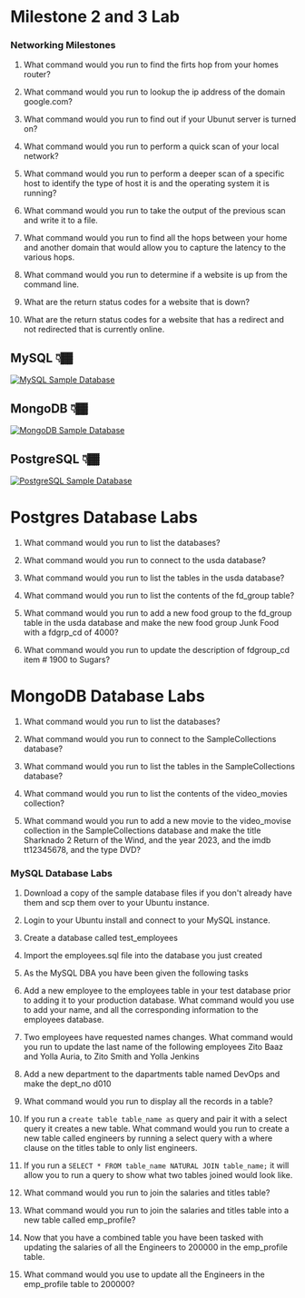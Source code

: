 # Milestone 2 and 3 Lab

### Networking Milestones 

1. What command would you run to find the firts hop from your homes router?

2. What command would you run to lookup the ip address of the domain google.com?

3. What command would you run to find out if your Ubunut server is turned on?

4. What command would you run to perform a quick scan of your local network?

5. What command would you run to perform a deeper scan of a specific host to identify the type of host it is and the operating system it is running?

6. What command would you run to take the output of the previous scan and write it to a file.

7. What command would you run to find all the hops between your home and another domain that would allow you to capture the latency to the various hops.

8. What command would you run to determine if a website is up from the command line.

9. What are the return status codes for a website that is down?

10. What are the return status codes for a website that has a redirect and not redirected that is currently online.

## MySQL 👇🏾
[![MySQL Sample Database](mysql.png)](https://drive.google.com/file/d/1wZf38Rpgy1xnEW9k78oRuVMpOt1DudyK/view?usp=sharing)

## MongoDB 👇🏾
[![MongoDB Sample Database](mongodb.png)](https://drive.google.com/file/d/1BzyggWEWNlcaKbiqpW-Xw5oYXhZQ9Oqy/view?usp=sharing)

## PostgreSQL 👇🏾
[![PostgreSQL Sample Database](postgresql.png)](https://drive.google.com/file/d/1eE2ABGi8tHG1u0TqZDaYIa-cr50QL4Mq/view?usp=sharing) 

# Postgres Database Labs

1. What command would you run to list the databases?

2. What command would you run to connect to the usda database?

3. What command would you run to list the tables in the usda database?

4. What command would you run to list the contents of the fd_group table?

5. What command would you run to add a new food group to the fd_group table in the usda database and make the new food group Junk Food with a fdgrp_cd of 4000?

6. What command would you run to update the description of fdgroup_cd item # 1900 to Sugars?

# MongoDB Database Labs

1. What command would you run to list the databases?

2. What command would you run to connect to the SampleCollections database?

3. What command would you run to list the tables in the SampleCollections database?

4. What command would you run to list the contents of the video_movies collection?

5. What command would you run to add a new movie to the video_movise collection in the SampleCollections database and make the title Sharknado 2 Return of the Wind, and the year 2023, and the imdb tt12345678, and the type DVD?

### MySQL Database Labs

1. Download a copy of the sample database files if you don't already have them and scp them over to your Ubuntu instance.

2. Login to your Ubuntu install and connect to your MySQL instance.

3. Create a database called test_employees

4. Import the employees.sql file into the database you just created

5. As the MySQL DBA you have been given the following tasks

6. Add a new employee to the employees table in your test database prior to adding it to your production database. What command would you use to add your name, and all the corresponding information to the employees database.

7. Two employees have requested names changes. What command would you run to update the last name of the following employees Zito Baaz and Yolla Auria, to Zito Smith and Yolla Jenkins

8. Add a new department to the dapartments table named DevOps and make the dept_no d010

9. What command would you run to display all the records in a table?

10. If you run a `create table table_name as` query and pair it with a select query it creates a new table. What command would you run to create a new table called engineers by running a select query with a where clause on the titles table to only list engineers.

11. If you run a `SELECT * FROM table_name NATURAL JOIN table_name;` it will allow you to run a query to show what two tables joined would look like.

12. What command would you run to join the salaries and titles table?

13. What command would you run to join the salaries and titles table into a new table called emp_profile?

14. Now that you have a combined table you have been tasked with updating the salaries of all the Engineers to 200000 in the emp_profile table.

15. What command would you use to update all the Engineers in the emp_profile table  to 200000? 
